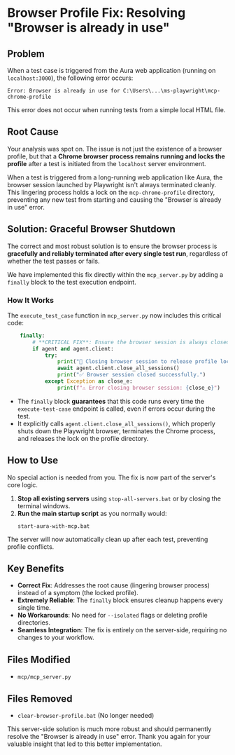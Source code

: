 # Browser Profile Fix: Resolving "Browser is already in use"

## Problem
When a test case is triggered from the Aura web application (running on `localhost:3000`), the following error occurs:

```
Error: Browser is already in use for C:\Users\...\ms-playwright\mcp-chrome-profile
```

This error does not occur when running tests from a simple local HTML file.

## Root Cause
Your analysis was spot on. The issue is not just the existence of a browser profile, but that a **Chrome browser process remains running and locks the profile** after a test is initiated from the `localhost` server environment.

When a test is triggered from a long-running web application like Aura, the browser session launched by Playwright isn't always terminated cleanly. This lingering process holds a lock on the `mcp-chrome-profile` directory, preventing any new test from starting and causing the "Browser is already in use" error.

## Solution: Graceful Browser Shutdown
The correct and most robust solution is to ensure the browser process is **gracefully and reliably terminated after every single test run**, regardless of whether the test passes or fails.

We have implemented this fix directly within the `mcp_server.py` by adding a `finally` block to the test execution endpoint.

### How It Works
The `execute_test_case` function in `mcp_server.py` now includes this critical code:
```python
    finally:
        # **CRITICAL FIX**: Ensure the browser session is always closed
        if agent and agent.client:
            try:
                print("🧹 Closing browser session to release profile lock...")
                await agent.client.close_all_sessions()
                print("✅ Browser session closed successfully.")
            except Exception as close_e:
                print(f"⚠️ Error closing browser session: {close_e}")
```
- The `finally` block **guarantees** that this code runs every time the `execute-test-case` endpoint is called, even if errors occur during the test.
- It explicitly calls `agent.client.close_all_sessions()`, which properly shuts down the Playwright browser, terminates the Chrome process, and releases the lock on the profile directory.

## How to Use
No special action is needed from you. The fix is now part of the server's core logic.

1.  **Stop all existing servers** using `stop-all-servers.bat` or by closing the terminal windows.
2.  **Run the main startup script** as you normally would:
    ```batch
    start-aura-with-mcp.bat
    ```

The server will now automatically clean up after each test, preventing profile conflicts.

## Key Benefits
- **Correct Fix**: Addresses the root cause (lingering browser process) instead of a symptom (the locked profile).
- **Extremely Reliable**: The `finally` block ensures cleanup happens every single time.
- **No Workarounds**: No need for `--isolated` flags or deleting profile directories.
- **Seamless Integration**: The fix is entirely on the server-side, requiring no changes to your workflow.

## Files Modified
- `mcp/mcp_server.py`

## Files Removed
- `clear-browser-profile.bat` (No longer needed)

This server-side solution is much more robust and should permanently resolve the "Browser is already in use" error. Thank you again for your valuable insight that led to this better implementation. 